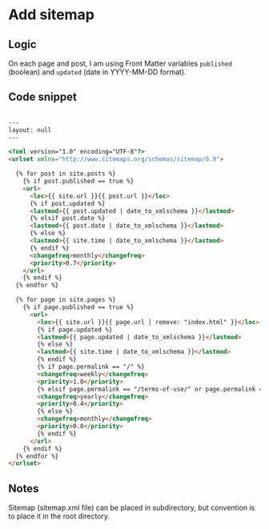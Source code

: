 # Add sitemap

## Logic

On each page and post, I am using Front Matter variables `published` (boolean) and `updated` (date in YYYY-MM-DD format).

## Code snippet

```HTML

---
layout: null
---

<?xml version="1.0" encoding="UTF-8"?>
<urlset xmlns="http://www.sitemaps.org/schemas/sitemap/0.9">

  {% for post in site.posts %}
    {% if post.published == true %}
    <url>
      <loc>{{ site.url }}{{ post.url }}</loc>
      {% if post.updated %}
      <lastmod>{{ post.updated | date_to_xmlschema }}</lastmod>
      {% elsif post.date %}
      <lastmod>{{ post.date | date_to_xmlschema }}</lastmod>
      {% else %}
      <lastmod>{{ site.time | date_to_xmlschema }}</lastmod>
      {% endif %}
      <changefreq>monthly</changefreq>
      <priority>0.7</priority>
    </url>
    {% endif %}
  {% endfor %}

  {% for page in site.pages %}
    {% if page.published == true %}
      <url>
        <loc>{{ site.url }}{{ page.url | remove: "index.html" }}</loc>
        {% if page.updated %}
        <lastmod>{{ page.updated | date_to_xmlschema }}</lastmod>
        {% else %}
        <lastmod>{{ site.time | date_to_xmlschema }}</lastmod>
        {% endif %}
        {% if page.permalink == "/" %}
        <changefreq>weekly</changefreq>
        <priority>1.0</priority>
        {% elsif page.permalink == "/terms-of-use/" or page.permalink == "/privacy-policy/" %}
        <changefreq>yearly</changefreq>
        <priority>0.4</priority>
        {% else %}
        <changefreq>monthly</changefreq>
        <priority>0.8</priority>
        {% endif %}
      </url>
    {% endif %}
  {% endfor %}
</urlset>

```

## Notes

Sitemap (sitemap.xml file) can be placed in subdirectory, but convention is to place it in the root directory.

